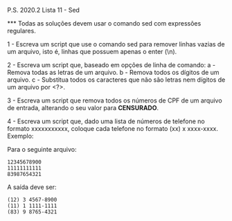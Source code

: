 P.S. 2020.2 Lista 11 - Sed

*** Todas as soluções devem usar o comando sed com expressões regulares.

1 - Escreva um script que use o comando sed para remover linhas vazias de um arquivo, isto é, linhas que possuem apenas o enter (\n).

2 - Escreva um script que, baseado em opções de linha de comando:
a - Remova todas as letras de um arquivo.
b - Remova todos os dígitos de um arquivo.
c - Substitua todos os caracteres que não são letras nem dígitos de um arquivo por <?>.

3 - Escreva um script que remova todos os números de CPF de um arquivo de entrada, alterando o seu valor para **CENSURADO**.

4 - Escreva um script que, dado uma lista de números de telefone no formato xxxxxxxxxxx, coloque cada telefone no formato (xx) x xxxx-xxxx. Exemplo:

Para o seguinte arquivo:

    12345678900
    11111111111
    83987654321

A saída deve ser:

    (12) 3 4567-8900
    (11) 1 1111-1111
    (83) 9 8765-4321

